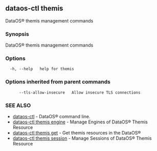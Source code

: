 ## dataos-ctl themis

DataOS® themis management commands

### Synopsis

DataOS® themis management commands

### Options

```
  -h, --help   help for themis
```

### Options inherited from parent commands

```
      --tls-allow-insecure   Allow insecure TLS connections
```

### SEE ALSO

* [dataos-ctl](dataos-ctl.md)	 - DataOS® command line.
* [dataos-ctl themis engine](dataos-ctl_themis_engine.md)	 - Manage Engines of DataOS® Themis Resource
* [dataos-ctl themis get](dataos-ctl_themis_get.md)	 - Get themis resources in the DataOS®
* [dataos-ctl themis session](dataos-ctl_themis_session.md)	 - Manage Sessions of DataOS® Themis Resource

